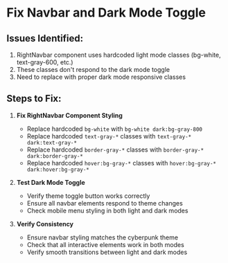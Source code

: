 # Fix Navbar and Dark Mode Toggle

## Issues Identified:
1. RightNavbar component uses hardcoded light mode classes (bg-white, text-gray-600, etc.)
2. These classes don't respond to the dark mode toggle
3. Need to replace with proper dark mode responsive classes

## Steps to Fix:

1. **Fix RightNavbar Component Styling**
   - Replace hardcoded `bg-white` with `bg-white dark:bg-gray-800`
   - Replace hardcoded `text-gray-*` classes with `text-gray-* dark:text-gray-*`
   - Replace hardcoded `border-gray-*` classes with `border-gray-* dark:border-gray-*`
   - Replace hardcoded `hover:bg-gray-*` classes with `hover:bg-gray-* dark:hover:bg-gray-*`

2. **Test Dark Mode Toggle**
   - Verify theme toggle button works correctly
   - Ensure all navbar elements respond to theme changes
   - Check mobile menu styling in both light and dark modes

3. **Verify Consistency**
   - Ensure navbar styling matches the cyberpunk theme
   - Check that all interactive elements work in both modes
   - Verify smooth transitions between light and dark modes
